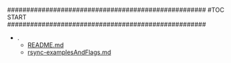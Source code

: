 





####################################################
#TOC START
####################################################
* .
    * [README.md](./README.md)
    * [rsync-examplesAndFlags.md](./rsync-examplesAndFlags.md)
